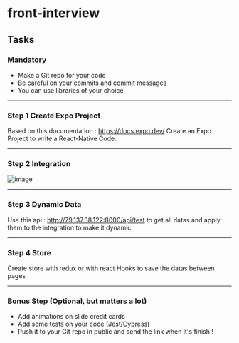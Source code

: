 # front-interview

## Tasks

### Mandatory

- Make a Git repo for your code
- Be careful on your commits and commit messages
- You can use libraries of your choice

---

### Step 1 Create Expo Project

Based on this documentation : https://docs.expo.dev/
Create an Expo Project to write a React-Native Code.


---

### Step 2 Integration 

![image](https://user-images.githubusercontent.com/50888979/152570919-aff283f3-386b-4954-bd0b-f8a74bc9f68e.png)


---

### Step 3 Dynamic Data

Use this api : http://79.137.38.122:8000/api/test to get all datas and apply them to the integration to make it dynamic.

---

### Step 4 Store

Create store with redux or with react Hooks to save the datas between pages 

---

### Bonus Step (Optional, but matters a lot)

- Add animations on slide credit cards
- Add some tests on your code (Jest/Cypress)
- Push it to your Git repo in public and send the link when it's finish ! 
